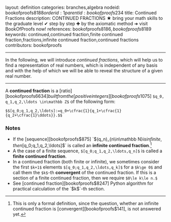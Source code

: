layout: definition
categories: branches,algebra
nodeid: bookofproofs$8188
orderid: 1
parentid: bookofproofs$234
title: Continued Fractions
description: CONTINUED FRACTIONS ★ bring your math skills to the graduate level ✔ step by step ✚ by the axiomatic method ➜ visit BookOfProofs now!
references: bookofproofs$8186,bookofproofs$8189
keywords: continued,continued fraction,finite continued fraction,fractions,infinite continued fraction,continued fractions
contributors: bookofproofs

---
In the following, we will introduce _continued fractions_, which will help us to find a representation of real numbers, which is independent of any basis and with the help of which we will be able to reveal the structure of a given real number.

---

A **continued fraction** is a [ratio][bookofproofs$6634] built from the  [positive integers][bookofproofs$1075] `$q_0, q_1,q_2,\ldots \in\mathbb Z$` of the following form:

`$$[q_0;q_1,q_2,\ldots]:=q_0+\cfrac{1}{q_1+\cfrac{1}{q_2+\cfrac{1}\ddots}}.$$`
 
### Notes

* If the [sequence][bookofproofs$875] `$(q_n)_{n\in\mathbb N}$` is infinite, then `$[q_0;q_1,q_2,\ldots]$` is called an **infinite continued fraction**.[^1]
* A the case of a finite sequence, `$[q_0;q_1,q_2,\ldots,q_n]$` is called a **finite continued fraction**.
* In a continued fraction (both finite or infinite), we sometimes consider the first `$k+1$` elements `$[q_0;q_1,q_2,\ldots,q_k]$` for a `$k\ge 0$` and call them the `$k$`-th **convergent** of the continued fraction. If this is a section of a finite continued fraction, then we require `$0\le k\le n.$`
* See [continued fraction][bookofproofs$8247] Python algorithm for practical calculation of the `$k$`-th section.

[^1]: This is only a formal definition, since the question, whether an infinite continued fraction is [convergent][bookofproofs$141], is not answered yet.
